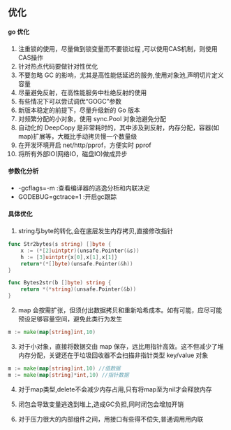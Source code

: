 ## 优化

#### go 优化

1. 注重锁的使用，尽量做到锁变量而不要锁过程 ,可以使用CAS机制，则使用CAS操作
2. 针对热点代码要做针对性优化
3. 不要忽略 GC 的影响，尤其是高性能低延迟的服务,使用对象池,声明切片定义容量
4. 尽量避免反射，在高性能服务中杜绝反射的使用
5. 有些情况下可以尝试调优“GOGC”参数
6. 新版本稳定的前提下，尽量升级新的 Go 版本
7. 对频繁分配的小对象，使用 sync.Pool 对象池避免分配
8. 自动化的 DeepCopy 是非常耗时的，其中涉及到反射，内存分配，容器(如 map)扩展等，大概比手动拷贝慢一个数量级
9. 在开发环境开启 net/http/pprof，方便实时 pprof
10. 将所有外部IO(网络IO，磁盘IO)做成异步


#### 参数化分析

- -gcflags=-m :查看编译器的逃逸分析和内联决定
- GODEBUG=gctrace=1 :开启gc跟踪

#### 具体优化
1. string与byte的转化,会在底层发生内存拷贝,直接修改指针

```go
func Str2bytes(s string) []byte {
	x := (*[2]uintptr)(unsafe.Pointer(&s))
	h := [3]uintptr{x[0],x[1],x[1]}
	return*(*[]byte)(unsafe.Pointer(&h))
}

func Bytes2str(b []byte) string {
	return *(*string)(unsafe.Pointer(&b))
}

```
2. map 会按需扩张，但须付出数据拷贝和重新哈希成本。如有可能，应尽可能预设足够容量空间，避免此类行为发生

```go
m := make(map[string]int,10)
```

3. 对于小对象，直接将数据交由 map 保存，远比用指针高效。这不但减少了堆内存分配，关键还在于垃圾回收器不会扫描非指针类型 key/value 对象

```go
m := make(map[string]int,10) //值数据
m := make(map[string]*int,10) //指针数据
```

4. 对于map类型,delete不会减少内存占用,只有将map至为nil才会释放内存

6. 闭包会导致变量逃逸到堆上,造成GC负担,同时闭包会增加开销

7. 对于压力很大的内部组件之间，用接口有些得不偿失,普通调用用内联

